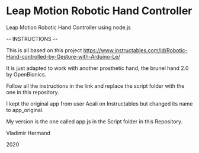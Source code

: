 # Leap Motion Robotic Hand Controller
 Leap Motion Robotic Hand Controller using node.js
 
 -- INSTRUCTIONS --
 
 This is all based on this project https://www.instructables.com/id/Robotic-Hand-controlled-by-Gesture-with-Arduino-Le/
 
 It is just adapted to work with another prosthetic hand, the brunel hand 2.0 by OpenBionics.
 
 Follow all the instructions in the link and replace the script folder with the one in this repository. 
 
 I kept the original app from user Acali on Instructables but changed its name to app_original.
 
 My version is the one called app.js in the Script folder in this Repository. 
 
 
 Vladimir Hermand 
 
 2020
